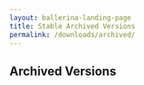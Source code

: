 ```yaml
---
layout: ballerina-landing-page
title: Stable Archived Versions
permalink: /downloads/archived/
---
```

<script src="{{ "/js/download/swan_lake_archived_download.js" | prepend: site.baseurl }}"></script>
<link rel="stylesheet" href="/css/download-page.css" />
<div class="row cBallerina-io-Gray-row">
    <div class="container">
        <!-- <div class="cBallerina-archived-breadcrumbs">
            <div role="navigation" aria-label="breadcrumbs navigation">
                <ul class="wy-breadcrumbs" id="breadcrumb-list" >
                    <li><a href="/">Home</a> »</li>
                    <li><a href="/downloads">Downloads</a> »</li>
                    <li>Archived Versions</li>
                </ul>
            </div>
        </div> -->
        <div class="col-xs-12 col-sm-16 col-md-12 col-lg-12">
            <div class="cStandaloneInstallers" id="archived-versions">
                <h2>Archived Versions</h2>
            </div>            
        </div>
    </div>
</div>
<style>
li.cVersionItem  {display: none !important;  }
</style>
